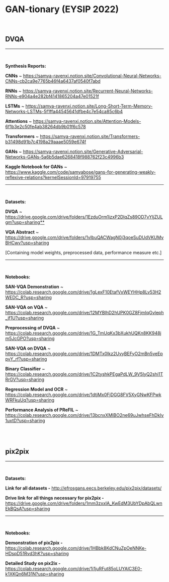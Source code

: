 # GAN-tionary (EYSIP 2022)

<br>

## DVQA

---
<br>

**Synthesis Reports:**

**CNNs** ~ <https://samya-ravenxi.notion.site/Convolutional-Neural-Networks-CNNs-cb2ca9e7765b46f4a6437af0540f7abd>

**RNNs**  ~ <https://samya-ravenxi.notion.site/Recurrent-Neural-Networks-RNNs-e904a4e282bf4141865204a47e01521f>

**LSTMs** ~ <https://samya-ravenxi.notion.site/Long-Short-Term-Memory-Networks-LSTMs-5f1ffa44545641dfbe4c7e54ca85c6b4>

**Attentions** ~ <https://samya-ravenxi.notion.site/Attention-Models-6f1b3e2c50fe4ab38264db9b01f6c578>

**Transformers** ~ <https://samya-ravenxi.notion.site/Transformers-b31498d91b7c4198a29aaae5059e674f>

**GANs** ~ <https://samya-ravenxi.notion.site/Generative-Adversarial-Networks-GANs-5a6b5dae6268418f988762f23c4996b3>

**Kaggle Notebook for GANs** ~ <https://www.kaggle.com/code/samyabose/gans-for-generating-weakly-reflexive-relations?kernelSessionId=97919755>

---
<br>


**Datasets:**

**DVQA** ~ <https://drive.google.com/drive/folders/1EzduOrm1izxP2DlqZs89OD7vYIjZULgm?usp=sharing**>

**VQA Abstract** ~ <https://drive.google.com/drive/folders/1vIbuQACWagN0j3qoeSuDUdVKUMvBHCwv?usp=sharing>

[Containing model weights, preprocessed data, performance measure etc.]

---
<br>

**Notebooks:**

**SAN-VQA Demonstration** ~ <https://colab.research.google.com/drive/1gLexF10EtafVxWEYHHp8Lv53H2WEDC_R?usp=sharing>

**SAN-VQA on VQA** ~ <https://colab.research.google.com/drive/12MYBlhD2hUPK0GZ8FjmIqGvleph_jf1U?usp=sharing>

**Preprocessing of DVQA** ~ <https://colab.research.google.com/drive/1G_TmUqKx3bXukhUQKn8KK948jm5JcGPO?usp=sharing>

**SAN-VQA on DVQA** ~ <https://colab.research.google.com/drive/1DMTx0lkz2UvyBEFyO2mBn5veEppvY_rf?usp=sharing>

**Binary Classifier** ~ <https://colab.research.google.com/drive/1C2tyshkPEgaPdLW_9V5IyQ2shi1TRrGV?usp=sharing>

**Regression Model and OCR** ~ <https://colab.research.google.com/drive/1dtjMx0FjDGG8FV5XyGNwKFPwkWRFkuUq?usp=sharing>

**Performance Analysis of PReFIL** ~
<https://colab.research.google.com/drive/13bcnxXMIBO2ne69uJwhseFhDkIv1uxtD?usp=sharing>


<br>
<br>

## pix2pix

---
<br>

**Datasets:**

**Link for all datasets -** <http://efrosgans.eecs.berkeley.edu/pix2pix/datasets/>

**Drive link for all things necessary for pix2pix -** <https://drive.google.com/drive/folders/1mm3zxxlA_KwEdM3UbYDpAbQLwnEkBQsA?usp=sharing>

---
<br>


**Notebooks:**

**Demonstration of pix2pix -** <https://colab.research.google.com/drive/1HBbk8KdCNuZpOeNNKe-HDspD51Rvd3hK?usp=sharing>

**Detailed Study on pix2ix -** <https://colab.research.google.com/drive/1i1juRFut85oLUYAlC3E0-k1XKQn6M31N?usp=sharing>